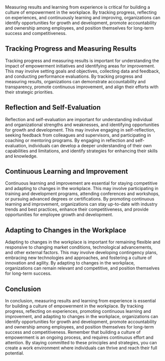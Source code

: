 
Measuring results and learning from experience is critical for building a culture of empowerment in the workplace. By tracking progress, reflecting on experiences, and continuously learning and improving, organizations can identify opportunities for growth and development, promote accountability and ownership among employees, and position themselves for long-term success and competitiveness.

Tracking Progress and Measuring Results
---------------------------------------

Tracking progress and measuring results is important for understanding the impact of empowerment initiatives and identifying areas for improvement. This may involve setting goals and objectives, collecting data and feedback, and conducting performance evaluations. By tracking progress and measuring results, organizations can demonstrate accountability and transparency, promote continuous improvement, and align their efforts with their strategic priorities.

Reflection and Self-Evaluation
------------------------------

Reflection and self-evaluation are important for understanding individual and organizational strengths and weaknesses, and identifying opportunities for growth and development. This may involve engaging in self-reflection, seeking feedback from colleagues and supervisors, and participating in coaching or mentoring programs. By engaging in reflection and self-evaluation, individuals can develop a deeper understanding of their own capabilities and limitations, and identify strategies for enhancing their skills and knowledge.

Continuous Learning and Improvement
-----------------------------------

Continuous learning and improvement are essential for staying competitive and adapting to changes in the workplace. This may involve participating in training and development programs, attending conferences and workshops, or pursuing advanced degrees or certifications. By promoting continuous learning and improvement, organizations can stay up-to-date with industry trends and best practices, enhance their competitiveness, and provide opportunities for employee growth and development.

Adapting to Changes in the Workplace
------------------------------------

Adapting to changes in the workplace is important for remaining flexible and responsive to changing market conditions, technological advancements, and other external factors. This may involve developing contingency plans, embracing new technologies and approaches, and fostering a culture of innovation and agility. By adapting to changes in the workplace, organizations can remain relevant and competitive, and position themselves for long-term success.

Conclusion
----------

In conclusion, measuring results and learning from experience is essential for building a culture of empowerment in the workplace. By tracking progress, reflecting on experiences, promoting continuous learning and improvement, and adapting to changes in the workplace, organizations can identify opportunities for growth and development, promote accountability and ownership among employees, and position themselves for long-term success and competitiveness. Remember that building a culture of empowerment is an ongoing process, and requires continuous effort and attention. By staying committed to these principles and strategies, you can create a work environment where individuals can thrive and reach their full potential.
